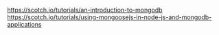 https://scotch.io/tutorials/an-introduction-to-mongodb
https://scotch.io/tutorials/using-mongoosejs-in-node-js-and-mongodb-applications

